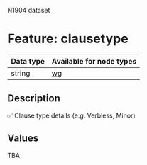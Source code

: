 <p>N1904 dataset</p>

<h1>Feature: clausetype</h1>

<table>
<thead>
<tr>
  <th>Data type</th>
  <th>Available for node types</th>
</tr>
</thead>
<tbody>
<tr>
  <td>string</td>
  <td><A HREF="featurebynodetype.md#wg">wg</A></td>
</tr>
</tbody>
</table>

<h2>Description</h2>

<p>✅ Clause type details (e.g. Verbless, Minor)</p>

<h2>Values</h2>

<p>TBA</p>
